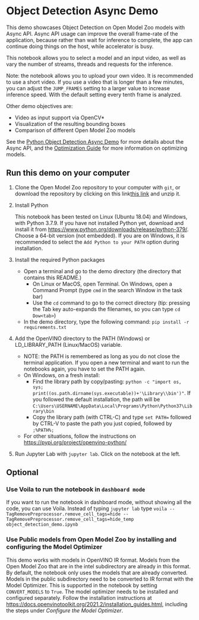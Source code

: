 # Object Detection Async Demo

This demo showcases Object Detection on Open Model Zoo models with Async API.
Async API usage can improve the overall frame-rate of the application, because
rather than wait for inference to complete, the app can continue doing things
on the host, while accelerator is busy.

This notebook allows you to select a model and an input video, as well as vary
the number of streams, threads and requests for the inference.

Note: the notebook allows you to upload your own video. It is recommended to
use a short video. If you use a video that is longer than a few minutes, you
can adjust the `JUMP_FRAMES` setting to a larger value to increase inference
speed. With the default setting every tenth frame is analyzed.

Other demo objectives are:

* Video as input support via OpenCV\*
* Visualization of the resulting bounding boxes
* Comparison of different Open Model Zoo models

See the [Python Object Detection Async Demo](../python/) for more details about
the Async API, and the [Optimization
Guide](https://docs.openvinotoolkit.org/latest/_docs_optimization_guide_dldt_optimization_guide.html)
for more information on optimizing models.


## Run this demo on your computer

1. Clone the Open Model Zoo repository to your computer with `git`, or download the repository by clicking on this link[this link](https://github.com/openvinotoolkit/open_model_zoo/archive/master.zip) and unzip it.

2. Install Python 

    This notebook has been tested on Linux (Ubuntu 18.04) and Windows, with Python 3.7.9. If you have not installed Python yet, download and install it from https://www.python.org/downloads/release/python-379/. Choose a 64-bit version (not embedded). If you are on Windows, it is recommended to select the `Add Python to your PATH` option during installation.

3. Install the required Python packages
   - Open a terminal and go to the demo directory (the directory that contains this README.)
     - On Linux or MacOS, open Terminal. On Windows, open a Command Prompt (type `cmd` in the search Window in the task bar)
     - Use the `cd` command to go to the correct directory (tip: pressing the Tab key auto-expands the filenames, so you can type `cd Dow<tab>`)
   - In the demo directory, type the following command: `pip install -r requirements.txt`

4. Add the OpenVINO directory to the PATH (Windows) or LD_LIBRARY_PATH (Linux/MacOS) variable.
    - NOTE: the PATH is remembered as long as you do not close the terminal application. If you open a new terminal and want to run the notebooks again, you have to set the PATH again. 
    - On Windows, on a fresh install:
      - Find the library path by copy/pasting: `python -c "import os, sys; print((os.path.dirname(sys.executable))+'\Library\\bin')"`. If you followed the default installation, the path will be `C:\Users\USERNAME\AppData\Local\Programs\Python\Python37\Library\bin`
      - Copy the library path (with CTRL-C) and type `set PATH=` followed by CTRL-V to paste the path you just copied, followed by `;%PATH%;`
    - For other situations, follow the instructions on https://pypi.org/project/openvino-python/
 
5. Run Jupyter Lab with `jupyter lab`. Click on the notebook at the left.

## Optional

### Use Voila to run the notebook in `dashboard mode`

If you want to run the notebook in dashboard mode, without showing all the
code, you can use Voila. Instead of typing `jupyter lab` type `voila
--TagRemovePreprocessor.remove_cell_tags=hide
--TagRemovePreprocessor.remove_cell_tags=hide_temp object_detection_demo.ipynb`

### Use Public models from Open Model Zoo by installing and configuring the Model Optimizer

This demo works with models in OpenVINO IR format. Models from the Open Model
Zoo that are in the intel subdirectory are already in this format. By default,
the notebook only uses the models that are already converted. Models in the
public subdirectory need to be converted to IR format with the Model Optimizer.
This is supported in the notebook by setting `CONVERT_MODELS` to `True`. The
model optimizer needs to be installed and configured separately. Follow the
installation instructions at
https://docs.openvinotoolkit.org/2021.2/installation_guides.html, including the
steps under *Configure the Model Optimizer*. 


